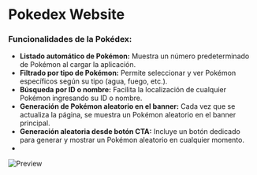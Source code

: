 # Pokedex Website

### Funcionalidades de la Pokédex:
- **Listado automático de Pokémon:** Muestra un número predeterminado de Pokémon al cargar la aplicación.
- **Filtrado por tipo de Pokémon:** Permite seleccionar y ver Pokémon específicos según su tipo (agua, fuego, etc.).
- **Búsqueda por ID o nombre:** Facilita la localización de cualquier Pokémon ingresando su ID o nombre.
- **Generación de Pokémon aleatorio en el banner:** Cada vez que se actualiza la página, se muestra un Pokémon aleatorio en el banner principal.
- **Generación aleatoria desde botón CTA:** Incluye un botón dedicado para generar y mostrar un Pokémon aleatorio en cualquier momento.
- 
![Preview](https://repository-images.githubusercontent.com/469884547/e8e53f4d-98e0-4e49-a1dc-96ee9b25481f)
